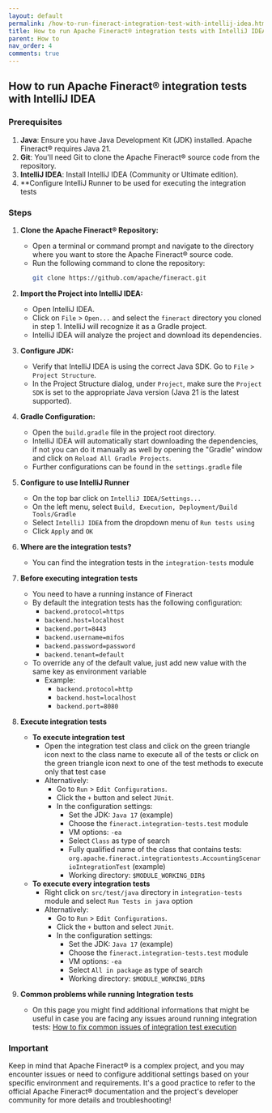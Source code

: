 ```yaml
---
layout: default
permalink: /how-to-run-fineract-integration-test-with-intellij-idea.html
title: How to run Apache Fineract® integration tests with IntelliJ IDEA
parent: How to
nav_order: 4
comments: true
---
```


## How to run Apache Fineract® integration tests with IntelliJ IDEA

### Prerequisites
1. **Java**: Ensure you have Java Development Kit (JDK) installed. Apache Fineract® requires Java 21.
2. **Git**: You'll need Git to clone the Apache Fineract® source code from the repository.
3. **IntelliJ IDEA**: Install IntelliJ IDEA (Community or Ultimate edition).
4. **Configure IntelliJ Runner to be used for executing the integration tests
   
### Steps
1. **Clone the Apache Fineract® Repository:**
   - Open a terminal or command prompt and navigate to the directory where you want to store the Apache Fineract® source code.
   - Run the following command to clone the repository:
     ```bash
     git clone https://github.com/apache/fineract.git
     ```
2. **Import the Project into IntelliJ IDEA:**
   - Open IntelliJ IDEA.
   - Click on `File` > `Open...` and select the `fineract` directory you cloned in step 1. IntelliJ will recognize it as a Gradle project.
   - IntelliJ IDEA will analyze the project and download its dependencies.
3. **Configure JDK:**
   - Verify that IntelliJ IDEA is using the correct Java SDK. Go to `File` > `Project Structure`.
   - In the Project Structure dialog, under `Project`, make sure the `Project SDK` is set to the appropriate Java version (Java 21 is the latest supported).
4. **Gradle Configuration:**
   - Open the `build.gradle` file in the project root directory.
   - IntelliJ IDEA will automatically start downloading the dependencies, if not you can do it manually as well by opening the "Gradle" window and click on `Reload All Gradle Projects`.
   - Further configurations can be found in the `settings.gradle` file
5. **Configure to use IntelliJ Runner**
   - On the top bar click on `IntelliJ IDEA/Settings...`
   - On the left menu, select `Build, Execution, Deployment/Build Tools/Gradle`
   - Select `IntelliJ IDEA` from the dropdown menu of `Run tests using`
   - Click `Apply` and `OK`
6. **Where are the integration tests?**
   - You can find the integration tests in the `integration-tests` module
7. **Before executing integration tests**
   - You need to have a running instance of Fineract
   - By default the integration tests has the following configuration:
     - `backend.protocol=https`
     - `backend.host=localhost`
     - `backend.port=8443`
     - `backend.username=mifos`
     - `backend.password=password`
     - `backend.tenant=default`
   - To override any of the default value, just add new value with the same key as environment variable
     - Example:
       - `backend.protocol=http`
       - `backend.host=localhost`
       - `backend.port=8080`
8. **Execute integration tests**
   - **To execute integration test**
      - Open the integration test class and click on the green triangle icon next to the class name to execute all of the tests or click on the green triangle icon next to one of the test methods to execute only that test case
      - Alternatively: 
         - Go to `Run` > `Edit Configurations`.
         - Click the `+` button and select `JUnit`.
         - In the configuration settings:
           - Set the JDK: `Java 17` (example)
           - Choose the `fineract.integration-tests.test` module
           - VM options: `-ea`
           - Select `Class` as type of search
           - Fully qualified name of the class that contains tests: `org.apache.fineract.integrationtests.AccountingScenarioIntegrationTest` (example)
           - Working directory: `$MODULE_WORKING_DIR$`
   - **To execute every integration tests**
      - Right click on `src/test/java` directory in `integration-tests` module and select `Run Tests in java` option
      - Alternatively: 
         - Go to `Run` > `Edit Configurations`.
         - Click the `+` button and select `JUnit`.
         - In the configuration settings:
           - Set the JDK: `Java 17` (example)
           - Choose the `fineract.integration-tests.test` module
           - VM options: `-ea`
           - Select `All in package` as type of search
           - Working directory: `$MODULE_WORKING_DIR$`

9. **Common problems while running Integration tests**
    - On this page you might find additional informations that might be useful in case you are facing any issues around running integration tests:
      [How to fix common issues of integration test execution](/how-to-fix-common-issues-of-integration-tests.html)
### Important
Keep in mind that Apache Fineract® is a complex project, and you may encounter issues or need to configure additional settings based on your specific environment and requirements. It's a good practice to refer to the official Apache Fineract® documentation and the project's developer community for more details and troubleshooting!
